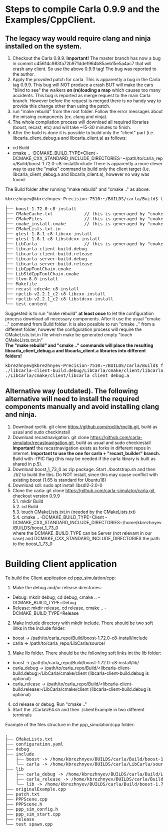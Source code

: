 # Steps to compile Carla 0.9.9 and the Examples/CppClient.<br>
## The legacy way would require clang and ninja installed on the system.
1. Checkout the Carla 0.9.9. **Important!** The master branch has now a bug in commit c45614c983fa72b971dde1964b85aeb15e5a4ac7 that will crash any client. So use the above 0.9.9 tag! The bug was reported to the author.
2. Apply the provided patch for carla. This is apparently a bug in the Carla tag 0.9.9. This bug will NOT produce a crash BUT will make the cars "blind to see" the walkers **on (re)loading a map** which causes too many accidents. This bug is reported as merge request to the main Carla branch. However before the request is merged there is no handy way to provide this change other than using the patch.
3. run "make rebuild" from the root folder. Follow the error messages about the missing components (ex. clang and ninja).
4. The whole compilation process will download all required libraries (boost, recast, etc) and will take ~15-30 minutes to finish.
5. After the build is done it is possible to build only the "client" part (i.e. libcarla_client_debug.a and libcarla_client.a) as follows:
* cd Build
* cmake .. -DCMAKE_BUILD_TYPE=Client -DCMAKE_CXX_STANDARD_INCLUDE_DIRECTORIES=~/path/to/carla_repo/Build/boost-1.72.0-c8-install/include
There is apparently a more clever way to use the "make" command to build only the client target (i.e. libcarla_client_debug.a and libcarla_client.a), however no way was found.

The Build folder after running "make rebuild" and "cmake .." as above:
<pre>
kbrezhnyev@kbrezhnyev-Precision-7510:~/BUILDS/carla/Build$ tree . -L 1
.
├── boost-1.72.0-c8-install
├── CMakeCache.txt            // this is generaged by "cmake .."
├── CMakeFiles                // this is generaged by "cmake .."
├── cmake_install.cmake       // this is generaged by "cmake .."
├── CMakeLists.txt.in
├── gtest-1.8.1-c8-libcxx-install
├── gtest-1.8.1-c8-libstdcxx-install
├── LibCarla                  // this is generaged by "cmake .."
├── libcarla-client-build.debug
├── libcarla-client-build.release
├── libcarla-server-build.debug
├── libcarla-server-build.release
├── LibCppToolChain.cmake
├── LibStdCppToolChain.cmake
├── llvm-8.0-install
├── Makefile
├── recast-cdce4e-c8-install
├── rpclib-v2.2.1_c2-c8-libcxx-install
├── rpclib-v2.2.1_c2-c8-libstdcxx-install
└── test-content
</pre>

Suggested is to run "make rebuild" **at least once** to let the configuration process download all necessary components. After it use the usual "cmake .." command from Build folder. It is also possible to run "cmake .." from a different folder, however the configuration process will require the CMakeLists.txt.in file which make be generated empty "touch CMakeLists.txt.in"<br>
**The "make rebuild" and "cmake .." commands will place the resulting libcarla_client_debug.a and libcarla_client.a libraries into different folders!**
<pre>
kbrezhnyev@kbrezhnyev-Precision-7510:~/BUILDS/carla/Build$ find . -iname libcarla_client_debug.a
./libcarla-client-build.debug/LibCarla/cmake/client/libcarla_client_debug.a          // built with the "make rebuild" command
./LibCarla/cmake/client/libcarla_client_debug.a                                      // build "with cmake .." command
</pre>

## Alternative way (outdated). The following alternative will need to install the required components manually and avoid installing clang and ninja.
1. Download rpclib. git clone https://github.com/rpclib/rpclib.git, build as usual and sudo checkinstall
2. Download recastnavigation. git clone https://github.com/carla-simulator/recastnavigation.git, build as usual and sudo checkinstall
**Important!** the recastnavigation exists as forks in different repos in internet. **Important to use the one for carla + "recast_builder" branch.**
 Build with -fPIC flag (this may be needed if the carla library is built as shared in p.5).
3. Download boost_1_73_0 as zip package. Start ./bootstrap.sh and then ./b2 to build the libs. Do NOT install, since this may cause conflict with existing boost (1.65 is standard for Ubuntu18)
4. Download sdl: sudo apt install libsdl2-2.0-0
5. Clone the carla: git clone https://github.com/carla-simulator/carla.git, checkout version 0.9.9  
5.1. mkdir Build  
5.2. cd Build  
5.3. touch CMakeLists.txt.in (needed by the CMakeLists.txt)  
5.4. cmake .. -DCMAKE_BUILD_TYPE=Client -DCMAKE_CXX_STANDARD_INCLUDE_DIRECTORIES=/home/kbrezhnyev/BUILDS/boost_1_73_0  
where the DCMAKE_BUILD_TYPE can be Server (not relevant in our case) and
DCMAKE_CXX_STANDARD_INCLUDE_DIRECTORIES the path to the boost_1_73_0



# Building Client application
To build the Client application cd ppp_simulation/cpp:
1. Make the debug and/or release directories:
* Debug:   mkdir debug, cd debug, cmake .. -DCMAKE_BUILD_TYPE=Debug
* Release: mkdir release,  cd release, cmake .. -DCMAKE_BUILD_TYPE=Release
2. Make include directory with mkdir include. There should be two soft links in the include folder:<br>
* boost -> /path/to/carla_repo/Build/boost-1.72.0-c8-install/include
* carla -> /path/to/carla_repo/LibCarla/source/
3. Make lib folder. There should be the following soft links int the lib folder:<br>
* boost -> /path/to/carla_repo/Build/boost-1.72.0-c8-install/lib/
* carla_debug -> /path/to/carla_repo/Build/<libcarla-client-build.debug>/LibCarla/cmake/client  (libcarla-client-build.debug is optional)
* carla_release -> /path/to/carla_repo/Build/<libcarla-client-build.release>/LibCarla/cmake/client (libcarla-client-build.debug is optional)
4. cd release or debug. Run "cmake .."
5. Start the ./CarlaUE4.sh and then ./clientExample in two different terminals

Example of the files structure in the ppp_simulation/cpp folder:
<pre>
.
├── CMakeLists.txt
├── configuration.yaml
├── debug
├── include
│   ├── boost -> /home/kbrezhnyev/BUILDS/carla/Build/boost-1.72.0-c8-install/include/
│   └── carla -> /home/kbrezhnyev/BUILDS/carla/LibCarla/source/
├── lib
│   ├── carla_debug -> /home/kbrezhnyev/BUILDS/carla/Build/LibCarla/cmake/client
│   ├── carla_release -> /home/kbrezhnyev/BUILDS/carla/Build/LibCarla/cmake/client
│   └── lib -> /home/kbrezhnyev/BUILDS/carla/Build/boost-1.72.0-c8-install/lib/
├── originalExample.cpp
├── patch.txt
├── PPPScene.cpp
├── PPPScene.h
├── ppp_sim_config.h
├── ppp_sim_start.cpp
├── release
└── test_spawn.cpp
</pre>